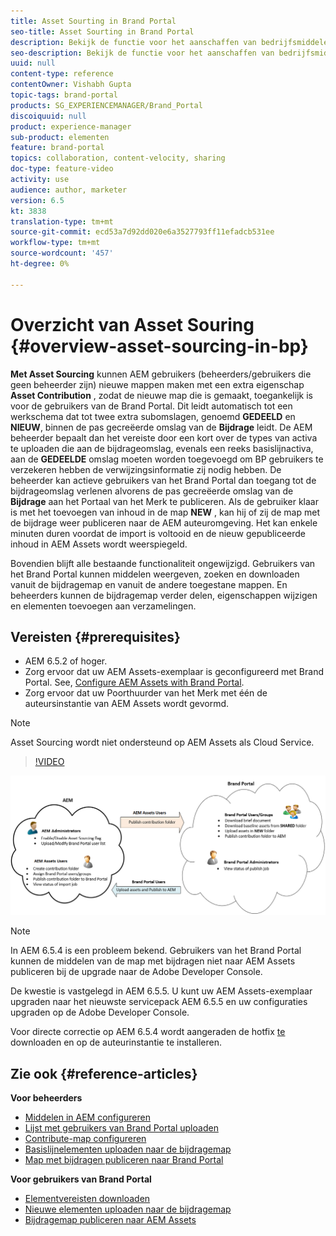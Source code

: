 ```yaml
---
title: Asset Sourting in Brand Portal
seo-title: Asset Sourting in Brand Portal
description: Bekijk de functie voor het aanschaffen van bedrijfsmiddelen die beschikbaar is in de Adobe Experience Manager Assets Brand Portal.
seo-description: Bekijk de functie voor het aanschaffen van bedrijfsmiddelen die beschikbaar is in de Adobe Experience Manager Assets Brand Portal.
uuid: null
content-type: reference
contentOwner: Vishabh Gupta
topic-tags: brand-portal
products: SG_EXPERIENCEMANAGER/Brand_Portal
discoiquuid: null
product: experience-manager
sub-product: elementen
feature: brand-portal
topics: collaboration, content-velocity, sharing
doc-type: feature-video
activity: use
audience: author, marketer
version: 6.5
kt: 3838
translation-type: tm+mt
source-git-commit: ecd53a7d92dd020e6a3527793ff11efadcb531ee
workflow-type: tm+mt
source-wordcount: '457'
ht-degree: 0%

---
```



# Overzicht van Asset Souring {#overview-asset-sourcing-in-bp}

**Met Asset Sourcing** kunnen AEM gebruikers (beheerders/gebruikers die geen beheerder zijn) nieuwe mappen maken met een extra eigenschap **Asset Contribution** , zodat de nieuwe map die is gemaakt, toegankelijk is voor de gebruikers van de Brand Portal. Dit leidt automatisch tot een werkschema dat tot twee extra subomslagen, genoemd **GEDEELD** en **NIEUW**, binnen de pas gecreëerde omslag van de **Bijdrage** leidt. De AEM beheerder bepaalt dan het vereiste door een kort over de types van activa te uploaden die aan de bijdrageomslag, evenals een reeks basislijnactiva, aan de **GEDEELDE** omslag moeten worden toegevoegd om BP gebruikers te verzekeren hebben de verwijzingsinformatie zij nodig hebben. De beheerder kan actieve gebruikers van het Brand Portal dan toegang tot de bijdrageomslag verlenen alvorens de pas gecreëerde omslag van de **Bijdrage** aan het Portaal van het Merk te publiceren. Als de gebruiker klaar is met het toevoegen van inhoud in de map **NEW** , kan hij of zij de map met de bijdrage weer publiceren naar de AEM auteuromgeving. Het kan enkele minuten duren voordat de import is voltooid en de nieuw gepubliceerde inhoud in AEM Assets wordt weerspiegeld.

Bovendien blijft alle bestaande functionaliteit ongewijzigd. Gebruikers van het Brand Portal kunnen middelen weergeven, zoeken en downloaden vanuit de bijdragemap en vanuit de andere toegestane mappen. En beheerders kunnen de bijdragemap verder delen, eigenschappen wijzigen en elementen toevoegen aan verzamelingen.

## Vereisten {#prerequisites}

* AEM 6.5.2 of hoger.
* Zorg ervoor dat uw AEM Assets-exemplaar is geconfigureerd met Brand Portal. See, [Configure AEM Assets with Brand Portal](../using/configure-aem-assets-with-brand-portal.md).
* Zorg ervoor dat uw Poorthuurder van het Merk met één de auteursinstantie van AEM Assets wordt gevormd.

>[!NOTE]
>
>Asset Sourcing wordt niet ondersteund op AEM Assets als Cloud Service.

>[!VIDEO](https://video.tv.adobe.com/v/29365/?quality=12)

![Brand Portal Asset Sourting](assets/asset-sourcing.png)


>[!NOTE]
>
>In AEM 6.5.4 is een probleem bekend. Gebruikers van het Brand Portal kunnen de middelen van de map met bijdragen niet naar AEM Assets publiceren bij de upgrade naar de Adobe Developer Console.
>
>De kwestie is vastgelegd in AEM 6.5.5. U kunt uw AEM Assets-exemplaar upgraden naar het nieuwste servicepack AEM 6.5.5 en uw configuraties [](https://docs.adobe.com/content/help/en/experience-manager-65/assets/brandportal/configure-aem-assets-with-brand-portal.html#upgrade-integration-65) upgraden op de Adobe Developer Console.
>
>Voor directe correctie op AEM 6.5.4 wordt aangeraden de hotfix [te](https://www.adobeaemcloud.com/content/marketplace/marketplaceProxy.html?packagePath=/content/companies/public/adobe/packages/cq650/hotfix/cq-6.5.0-hotfix-33041) downloaden en op de auteurinstantie te installeren.

## Zie ook {#reference-articles}

**Voor beheerders**

* [Middelen in AEM configureren](brand-portal-configure-asset-sourcing.md)
* [Lijst met gebruikers van Brand Portal uploaden](brand-portal-configure-asset-sourcing.md)
* [Contribute-map configureren](brand-portal-contribution-folder.md)
* [Basislijnelementen uploaden naar de bijdragemap](brand-portal-upload-baseline-assets.md)
* [Map met bijdragen publiceren naar Brand Portal](brand-portal-publish-contribution-folder-to-brand-portal.md)

**Voor gebruikers van Brand Portal**

* [Elementvereisten downloaden](brand-portal-download-asset-requirements.md)
* [Nieuwe elementen uploaden naar de bijdragemap](brand-portal-upload-assets-to-contribution-folder.md)
* [Bijdragemap publiceren naar AEM Assets](brand-portal-publish-contribution-folder-to-aem-assets.md)
